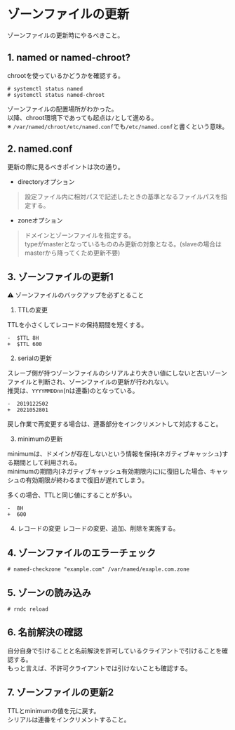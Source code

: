 # ゾーンファイルの更新
ゾーンファイルの更新時にやるべきこと。  
## 1. named or named-chroot?
chrootを使っているかどうかを確認する。
```
# systemctl status named
# systemctl status named-chroot
```
ゾーンファイルの配置場所がわかった。  
以降、chroot環境下であっても起点は`/`として進める。  
※ `/var/named/chroot/etc/named.conf`でも`/etc/named.conf`と書くという意味。
## 2. named.conf
更新の際に見るべきポイントは次の通り。
- directoryオプション
> 設定ファイル内に相対パスで記述したときの基準となるファイルパスを指定する。
- zoneオプション
> ドメインとゾーンファイルを指定する。  
> typeがmasterとなっているもののみ更新の対象となる。(slaveの場合はmasterから降ってくため更新不要)  
## 3. ゾーンファイルの更新1
:warning: ゾーンファイルのバックアップを必ずとること
1. TTLの変更  

TTLを小さくしてレコードの保持期間を短くする。  
```
-  $TTL 8H
+  $TTL 600
```
2. serialの更新  

スレーブ側が持つゾーンファイルのシリアルより大きい値にしないと古いゾーンファイルと判断され、ゾーンファイルの更新が行われない。  
推奨は、`YYYYMMDDnn`(nは連番)のとなっている。
```
-  2019122502
+  2021052801
```
戻し作業で再変更する場合は、連番部分をインクリメントして対応すること。  

3. minimumの更新  
  
minimumは、ドメインが存在しないという情報を保持(ネガティブキャッシュ)する期間として利用される。  
minimumの期間内(ネガティブキャッシュ有効期限内に)に復旧した場合、キャッシュの有効期限が終わるまで復旧が遅れてしまう。  
  
多くの場合、TTLと同じ値にすることが多い。
```
-  8H
+  600
```

4. レコードの変更
レコードの変更、追加、削除を実施する。

## 4. ゾーンファイルのエラーチェック
```
# named-checkzone "example.com" /var/named/exaple.com.zone
```

## 5. ゾーンの読み込み
```
# rndc reload
```
## 6. 名前解決の確認
自分自身で引けることと名前解決を許可しているクライアントで引けることを確認する。  
もっと言えば、不許可クライアントでは引けないことも確認する。

## 7. ゾーンファイルの更新2
TTLとminimumの値を元に戻す。  
シリアルは連番をインクリメントすること。
